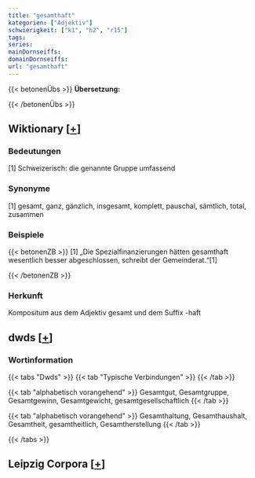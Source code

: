 ```yaml
---
title: "gesamthaft"
kategorien: ["Adjektiv"]
schwierigkeit: ["k1", "h2", "r15"]
tags:
series:
mainDornseiffs:
domainDornseiffs:
url: "gesamthaft"
---
```


{{< betonenÜbs >}}
**Übersetzung:**  
  
{{< /betonenÜbs >}}

## Wiktionary [[+](https://de.wiktionary.org/wiki/gesamthaft)]

### Bedeutungen
[1] Schweizerisch: die genannte Gruppe umfassend  

### Synonyme
[1] gesamt, ganz, gänzlich, insgesamt, komplett, pauschal, sämtlich, total, zusammen  

### Beispiele
{{< betonenZB >}}
[1] „Die Spezialfinanzierungen hätten gesamthaft wesentlich besser abgeschlossen, schreibt der Gemeinderat.“[1]  

{{< /betonenZB >}}
### Herkunft
Kompositum aus dem Adjektiv gesamt und dem Suffix -haft  



## dwds [[+](https://www.dwds.de/wb/gesamthaft)]

### Wortinformation
{{< tabs "Dwds" >}}
{{< tab "Typische Verbindungen" >}}
{{< /tab >}}

{{< tab "alphabetisch vorangehend" >}}
Gesamtgut, Gesamtgruppe, Gesamtgewinn, Gesamtgewicht, gesamtgesellschaftlich
{{< /tab >}}

{{< tab "alphabetisch vorangehend" >}}
Gesamthaltung, Gesamthaushalt, Gesamtheit, gesamtheitlich, Gesamtherstellung
{{< /tab >}}

{{< /tabs >}}

## Leipzig Corpora [[+](https://corpora.uni-leipzig.de/en/res?word=gesamthaft&corpusId=deu_newscrawl-public_2018)]

